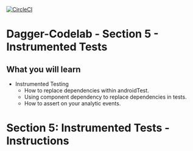 [![CircleCI](https://circleci.com/gh/jraska/Dagger-Codelab.svg?style=svg)](https://circleci.com/gh/jraska/Dagger-Codelab)

# Dagger-Codelab - Section 5 - Instrumented Tests

## What you will learn
- Instrumented Testing
  - How to replace dependencies within androidTest.
  - Using component dependency to replace dependencies in tests.
  - How to assert on your analytic events.

# Section 5: Instrumented Tests - Instructions
